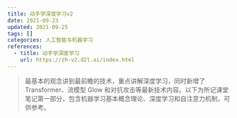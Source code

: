 ```yaml
---
title: 动手学深度学习v2
date: 2021-09-23
updated: 2021-09-25
tags: []
categories: 人工智能与机器学习
references:
  - title: 动手学深度学习
    url: https://zh-v2.d2l.ai/index.html
---
```


> 最基本的观念讲到最前瞻的技术，重点讲解深度学习，同时新增了 Transformer、流模型 Glow 和对抗攻击等最新技术内容。以下为所记课堂笔记第一部分，包含机器学习基本概念理论、深度学习和自注意力机制，可供参考。

<!--more-->

